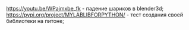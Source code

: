 
https://youtu.be/WPajmxbe_fk - падение шариков в blender3d;
https://pypi.org/project/MYLABLIBFORPYTHON/ - тест создания своей библиотеки на питоне;

